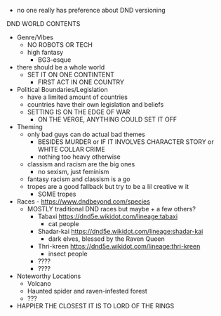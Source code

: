 - no one really has preference about DND versioning

DND WORLD CONTENTS
- Genre/Vibes
	- NO ROBOTS OR TECH
	- high fantasy
		- BG3-esque
- there should be a whole world
	- SET IT ON ONE CONTINTENT
		- FIRST ACT IN ONE COUNTRY
- Political Boundaries/Legislation
	- have a limited amount of countries
	- countries have their own legislation and beliefs
	- SETTING IS ON THE EDGE OF WAR
		- ON THE VERGE, ANYTHING COULD SET IT OFF
- Theming
	- only bad guys can do actual bad themes
		- BESIDES MURDER or IF IT INVOLVES CHARACTER STORY or WHITE COLLAR CRIME
		- nothing too heavy otherwise
	- classism and racism are the big ones
		- no sexism, just feminism
	- fantasy racism and classism is a go
	- tropes are a good fallback but try to be a lil creative w it
		- SOME tropes
- Races - https://www.dndbeyond.com/species
	- MOSTLY traditional DND races but maybe + a few others?
		- Tabaxi https://dnd5e.wikidot.com/lineage:tabaxi
			- cat people
		- Shadar-kai https://dnd5e.wikidot.com/lineage:shadar-kai
			- dark elves, blessed by the Raven Queen
		- Thri-kreen https://dnd5e.wikidot.com/lineage:thri-kreen
			- insect people
		- ????
		- ????
- Noteworthy Locations
	- Volcano
	- Haunted spider and raven-infested forest
	- ???
- HAPPIER THE CLOSEST IT IS TO LORD OF THE RINGS